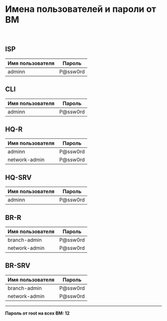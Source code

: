 # Имена пользователей и пароли от ВМ

</br>

## ISP

| Имя пользователя        | Пароль   |
|-------------------------|----------|
| adminn                  | P@ssw0rd |

## CLI

| Имя пользователя        | Пароль   |
|-------------------------|----------|
| adminn                  | P@ssw0rd |

## HQ-R

| Имя пользователя        | Пароль   |
|-------------------------|----------|
| adminn                  | P@ssw0rd |
| network-admin           | P@ssw0rd |

## HQ-SRV

| Имя пользователя        | Пароль   |
|-------------------------|----------|
| adminn                  | P@ssw0rd |

## BR-R

| Имя пользователя        | Пароль   |
|-------------------------|----------|
| branch-admin            | P@ssw0rd |
| network-admin           | P@ssw0rd |

## BR-SRV

| Имя пользователя        | Пароль   |
|-------------------------|----------|
| branch-admin            | P@ssw0rd |
| network-admin           | P@ssw0rd |

---

**Пароль от root на всех ВМ: 12**

